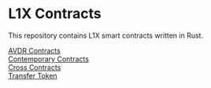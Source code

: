 # L1X Contracts

This repository contains L1X smart contracts written in Rust.

[AVDR Contracts](https://github.com/Blocksone-Tech/l1x-contracts/tree/main/avdr-contracts)  
[Contemporary Contracts](https://github.com/Blocksone-Tech/l1x-contracts/tree/main/contemporary)  
[Cross Contracts](https://github.com/Blocksone-Tech/l1x-contracts/tree/main/cross-contracts)  
[Transfer Token](https://github.com/Blocksone-Tech/l1x-contracts/tree/main/transfer-token)  

